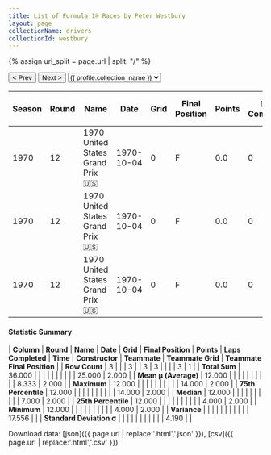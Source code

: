 ```yaml
---
title: List of Formula 1® Races by Peter Westbury
layout: page
collectionName: drivers
collectionId: westbury
---
```


{% assign url_split = page.url | split: "/" %}
<div id="collection-navigation">
<button onclick="selector.options[selector.selectedIndex-1].value && (window.location = selector.options[selector.selectedIndex-1].value);">&lt; Prev</button>
<button onclick="selector.options[selector.selectedIndex+1].value && (window.location = selector.options[selector.selectedIndex+1].value);">Next &gt;</button>
<select id="selector" onchange="this.options[this.selectedIndex].value && (window.location = this.options[this.selectedIndex].value);">
  {% for collectionId in site.data[page.collectionName].refs %}
    {% if collectionId == page.collectionId %}
      {% assign selected = "selected" %}
    {% else %}
      {% assign selected = "" %}
    {% endif %}
    {% assign profile = site.data[page.collectionName][collectionId].profile %}
    <option value="/f1/{{ page.collectionName }}/{{ collectionId }}/{{ url_split[4] }}" {{ selected }}>{{ profile.collection_name }}</option>
  {% endfor %}
</select>
</div>

| Season | Round | Name | Date | Grid | Final Position | Points | Laps Completed | Time | Constructor | Teammate | Teammate Grid | Teammate Final Position |
|--|--|--|--|--|--|--|--|--|--|--|--|--|
| 1970 | 12 | 1970 United States Grand Prix 🇺🇸 | 1970-10-04 | 0 | F | 0.0 | 0 |   | BRM 🇬🇧 | [Pedro Rodríguez 🇲🇽](/f1/drivers/rodriguez) | 4 | 2 |
| 1970 | 12 | 1970 United States Grand Prix 🇺🇸 | 1970-10-04 | 0 | F | 0.0 | 0 |   | BRM 🇬🇧 | [Jackie Oliver 🇬🇧](/f1/drivers/oliver) | 7 | R |
| 1970 | 12 | 1970 United States Grand Prix 🇺🇸 | 1970-10-04 | 0 | F | 0.0 | 0 |   | BRM 🇬🇧 | [George Eaton 🇨🇦](/f1/drivers/eaton) | 14 | R |

#### Statistic Summary

| **Column** | **Round** | **Name** | **Date** | **Grid** | **Final Position** | **Points** | **Laps Completed** | **Time** | **Constructor** | **Teammate** | **Teammate Grid** | **Teammate Final Position** |
| **Row Count** | 3 |  |  | 3 |  | 3 | 3 |  |  |  | 3 | 1 |
| **Total Sum** | 36.000 |  |  |  |  |  |  |  |  |  | 25.000 | 2.000 |
| **Mean μ (Average)** | 12.000 |  |  |  |  |  |  |  |  |  | 8.333 | 2.000 |
| **Maximum** | 12.000 |  |  |  |  |  |  |  |  |  | 14.000 | 2.000 |
| **75th Percentile** | 12.000 |  |  |  |  |  |  |  |  |  | 14.000 | 2.000 |
| **Median** | 12.000 |  |  |  |  |  |  |  |  |  | 7.000 | 2.000 |
| **25th Percentile** | 12.000 |  |  |  |  |  |  |  |  |  | 4.000 | 2.000 |
| **Minimum** | 12.000 |  |  |  |  |  |  |  |  |  | 4.000 | 2.000 |
| **Variance** |  |  |  |  |  |  |  |  |  |  | 17.556 |  |
| **Standard Deviation σ** |  |  |  |  |  |  |  |  |  |  | 4.190 |  |

Download data: [json]({{ page.url | replace:'.html','.json' }}), [csv]({{ page.url | replace:'.html','.csv' }})
